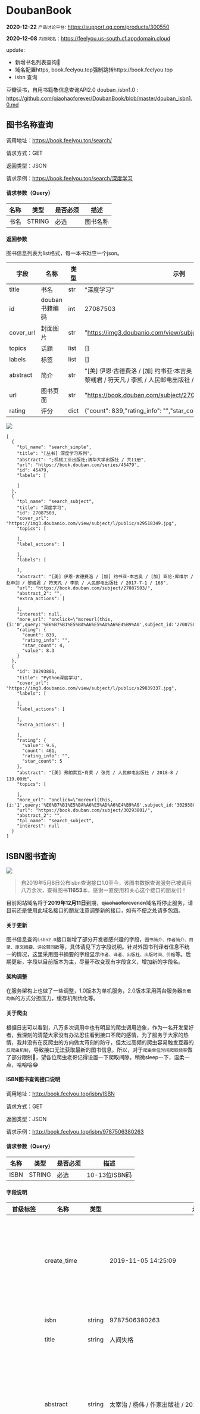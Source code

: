 # DoubanBook

**2020-12-22**
`产品讨论平台`: https://support.qq.com/products/300550

**2020-12-08** 
`内测域名：`https://feelyou.us-south.cf.appdomain.cloud

update: 
- 新增书名列表查询📖
- 域名配置https, book.feelyou.top强制跳转https://book.feelyou.top
- isbn 查询

豆瓣读书，自用书籍📚信息查询API2.0
douban_isbn1.0 : https://github.com/qiaohaoforever/DoubanBook/blob/master/douban_isbn1.0.md

## 图书名称查询
调用地址：https://book.feelyou.top/search/

请求方式：GET

返回类型：JSON

请求示例：https://book.feelyou.top/search/深度学习

#### 请求参数（Query）

| 名称 | 类型   | 是否必须 | 描述          |
| ---- | ------ | -------- | ------------- |
| 书名 | STRING | 必选     | 图书名称 |

#### 返回参数
图书信息列表为list格式，每一本书对应一个json。

| 字段 | 名称 | 类型 | 示例 |
| ---- | ---- | ---- | ---- |
| title | 书名 | str | "深度学习" |
| id | douban书籍编码 | int | 27087503 |
| cover_url | 封面图片 | str | "https://img3.doubanio.com/view/subject/l/public/s29518349.jpg" |
| topics | 话题 | list| [] |
| labels | 标签 | list | [] |
| abstract | 简介 | str | "[美] 伊恩·古德费洛 / [加] 约书亚·本吉奥 / [加] 亚伦·库维尔 / 赵申剑 / 黎彧君 / 符天凡 / 李凯 / 人民邮电出版社 / 2017-7-1 / 168" |
| url | 图书页面 | str | "https://book.douban.com/subject/27087503/" |
| rating | 评分 | dict | {"count": 839,"rating_info": "","star_count": 4,"value": 8.3} |


![](https://pic.downk.cc/item/5e411c8d2fb38b8c3c770b3e.png)

```
[
  {
    "tpl_name": "search_simple",
    "title": "[丛书] 深度学习系列",
    "abstract": ";机械工业出版社;清华大学出版社 / 共11册",
    "url": "https://book.douban.com/series/45479",
    "id": 45479,
    "labels": [
      
    ]
  },
  {
    "tpl_name": "search_subject",
    "title": "深度学习",
    "id": 27087503,
    "cover_url": "https://img3.doubanio.com/view/subject/l/public/s29518349.jpg",
    "topics": [
      
    ],
    "label_actions": [
      
    ],
    "labels": [
      
    ],
    "abstract": "[美] 伊恩·古德费洛 / [加] 约书亚·本吉奥 / [加] 亚伦·库维尔 / 赵申剑 / 黎彧君 / 符天凡 / 李凯 / 人民邮电出版社 / 2017-7-1 / 168",
    "url": "https://book.douban.com/subject/27087503/",
    "abstract_2": "",
    "extra_actions": [
      
    ],
    "interest": null,
    "more_url": "onclick=\"moreurl(this,{i:'0',query:'%E6%B7%B1%E5%BA%A6%E5%AD%A6%E4%B9%A0',subject_id:'27087503',from:'book_subject_search',cat_id:'1001'})\"",
    "rating": {
      "count": 839,
      "rating_info": "",
      "star_count": 4,
      "value": 8.3
    }
  },
  {
    "id": 30293801,
    "title": "Python深度学习",
    "cover_url": "https://img3.doubanio.com/view/subject/l/public/s29839337.jpg",
    "labels": [
      
    ],
    "label_actions": [
      
    ],
    "extra_actions": [
      
    ],
    "rating": {
      "value": 9.6,
      "count": 461,
      "rating_info": "",
      "star_count": 5
    },
    "abstract": "[美] 弗朗索瓦•肖莱 / 张亮 / 人民邮电出版社 / 2018-8 / 119.00元",
    "topics": [
      
    ],
    "more_url": "onclick=\"moreurl(this,{i:'1',query:'%E6%B7%B1%E5%BA%A6%E5%AD%A6%E4%B9%A0',subject_id:'30293801',from:'book_subject_search',cat_id:'1001'})\"",
    "url": "https://book.douban.com/subject/30293801/",
    "abstract_2": "",
    "tpl_name": "search_subject",
    "interest": null
  }
]
```

## ISBN图书查询

![](https://puui.qpic.cn/fans_admin/0/3_823781639_1574958082056/0)

> 自2019年5月8日公布isbn查询接口1.0至今，该图书数据查询服务已被调用八万余次，查得图书**11653**本，感谢一直使用和关心这个接口的朋友们！ 

目前网站域名将于**2019年12月11日**到期，~~qiaohaoforever.cn~~域名将停止服务，请目前还是使用此域名接口的朋友注意调整新的接口，如有不便之处请多包涵。  

#### 关于更新
图书信息查询`isbn2.0`接口新增了部分开发者感兴趣的字段，`图书简介、作者简介、目录、原文摘要、评论赞同数`等，具体请见下方字段说明。针对外国书刊译者信息不统一的情况，这里采用图书摘要的字段显示`作者、译者、出版社、出版时间、价格`等。后期更新，字段以目前版本为主，尽量不改变现有字段含义，增加新的字段名。  

#### 架构调整
在服务架构上也做了一些调整，1.0版本为单机服务，2.0版本采用两台服务器`负载均衡`的方式分担压力，缓存机制优化等。  

#### 关于爬虫
根据日志可以看到，八万多次调用中也有明显的爬虫调用迹象，作为一名开发爱好者，我深刻的清楚大家没有办法忍住看到接口不爬的感情，为了服务于大家的热情，我并没有在反爬虫的方向做太苛刻的防守，但太过高频的爬虫容易触发豆瓣的`反爬虫机制`，导致接口无法获取最新的图书信息，所以，对于`爬虫单位时间爬取频率`做了部分限制🚫，望各位爬虫老哥记得设置一下爬取间隙，稍微sleep一下，温柔一点，哈哈哈😂  

#### ISBN图书查询接口说明

调用地址：http://book.feelyou.top/isbn/ISBN

请求方式：GET

返回类型：JSON

请求示例：http://book.feelyou.top/isbn/9787506380263

#### 请求参数（Query）

| 名称 | 类型   | 是否必须 | 描述          |
| ---- | ------ | -------- | ------------- |
| ISBN | STRING | 必选     | 10-13位ISBN码 |

#### 字段说明

| 首级标签 | 名称        | 类型   | 示例值                                                        | 描述             |
| -------- | ----------- | ------ | ------------------------------------------------------------ | ---------------- |
|          | create_time |        | 2019-11-05 14:25:09                                          | 初次查询时间，统计使用，开发者可忽略|
|          | isbn        | string | 9787506380263                                                | 图书isbn码        |
|          | title       | string | 人间失格                                                      | 书名             |
|          | abstract    | string | 太宰治 / 杨伟 / 作家出版社 / 2015-8 / 25.00元                    | 图书摘要（作者、译者、出版社、出版时间、价格等）|
|          | book_intro  | string | 收录《人间失格》《维庸之妻》《Good-bye》《灯笼》《满愿》《美男子与香烟》《皮肤与心》《蟋蟀》《樱桃》| 图书简介          |
|          | author_intro| string | 太宰治，“私小说”领域的天才。与川端康成、三岛由纪夫齐名，被视为日本战后文学的巅峰人物，后人称其为“无赖派大师”。 | 作者简介 |
|          | catalog     | string | 人间失格/001\n维庸之妻/101\nGood-bye/128\n灯笼/167\n满愿/174\n美男子与香烟/177\n······\n(更多)"| 目录。页面无目录时,字段为[] |
|          | original_texts| list | ["一旦别人问起自己想要什么，那一刹那反倒什么都不想要了。怎么样都行，反正不可能有什么让我快乐的东西——这种想法陡然掠过我的脑海。 (查看原文)\n\n            \n\n\n\n\nmona其实在阴笑\n9 回复\n2012-02-24 14:52:00\n\n\n                —— 引自第14页","胆小鬼连幸福都会害怕，碰到棉花都会受伤，有时还会被幸福所伤。 (查看原文)\n\n            \n\n\n\n\nwheat\n4 回复\n2012-06-23 21:55:39\n\n\n                —— 引自第35页"]| 原文摘录，无此项时为[],根据换行符区分内容             |
|          | labels      | list   | ["太宰治","悲观","日本文学","【日】太宰治","失去为人的资格","日本","无赖派文学","文学"]  |  标签🏷️            |
|          | cover_url   | string | https://img1.doubanio.com/view/subject/l/public/s29118837.jpg | 图书封面图片       |
|          | url         | string | https://book.douban.com/subject/26647769/                     | 该图书豆瓣页面      |
| rating   | count       | int    | 25979                                                         | 参与评分人数       |
| rating   | rating_info | string | 暂无评分                                                        | 暂无评分或评分人数不够等信息 |
| rating   | star_count  | float  | 4                                                             | 评分星🌟       |
| rating   | value       | float  | 8.2                                                           | 图书总评分       |
| comments | user_name   | string | 小莉啊                                                         | 豆瓣用户昵称     |
| comments | user_page   | string | https://www.douban.com/people/lianhuaroad/                    | 豆瓣用户个人页    |
| comments | user_pic    | string | https://img1.doubanio.com/icon/u47055426-37.jpg               | 豆瓣用户头像     |
| comments | vote        | string | 483                                                           | 评论支持数      |
| comments | rate        | int    | 50                                                            | 单个豆瓣用户评分 |
| comments | time        | string | 2016-09-27                                                    | 评论发布时间     |
| comments | content     | string | 太宰治唯恐一生过得不失格                                          | 评论内容         |
|          | source      | string | mongodb、redis、web                                            | 数据来源，统计使用，开发者可忽略 |


#### 正常返回结果示例

```json
{
  "create_time": "2019-11-28 17:18:34",
  "isbn": "9787506380263",
  "title": "人间失格",
  "abstract": "太宰治 / 杨伟 / 作家出版社 / 2015-8 / 25.00元",
  "book_intro": "收录《人间失格》《维庸之妻》《Good-bye》《灯笼》《满愿》《美男子与香烟》《皮肤与心》《蟋蟀》《樱桃》",
  "author_intro": "太宰治，“私小说”领域的天才。与川端康成、三岛由纪夫齐名，被视为日本战后文学的巅峰人物，后人称其为“无赖派大师”。",
  "catalog": "人间失格/001\n维庸之妻/101\nGood-bye/128\n灯笼/167\n满愿/174\n美男子与香烟/177\n······\n(更多)",
  "original_texts": [
    "一旦别人问起自己想要什么，那一刹那反倒什么都不想要了。怎么样都行，反正不可能有什么让我快乐的东西——这种想法陡然掠过我的脑海。 (查看原文)\n\n            \n\n\n\n\nmona其实在阴笑\n9 回复\n2012-02-24 14:52:00\n\n\n                —— 引自第14页",
    "胆小鬼连幸福都会害怕，碰到棉花都会受伤，有时还会被幸福所伤。 (查看原文)\n\n            \n\n\n\n\nwheat\n4 回复\n2012-06-23 21:55:39\n\n\n                —— 引自第35页"
  ],
  "labels": [
    "太宰治",
    "悲观",
    "日本文学",
    "【日】太宰治",
    "失去为人的资格",
    "日本",
    "无赖派文学",
    "文学"
  ],
  "cover_url": "https://img1.doubanio.com/view/subject/l/public/s29118837.jpg",
  "url": "https://book.douban.com/subject/26647769/",
  "rating": {
    "value": 8.2,
    "count": 26240,
    "rating_info": "",
    "star_count": 4
  },
  "comments": [
    {
      "user_name": "小莉啊",
      "user_page": "https://www.douban.com/people/lianhuaroad/",
      "user_pic": "https://img1.doubanio.com/icon/u47055426-37.jpg",
      "vote": "486",
      "rate": "50",
      "time": "2016-09-27",
      "content": "太宰治唯恐一生过得不失格"
    },
    {
      "user_name": "3乐",
      "user_page": "https://www.douban.com/people/Smoldering/",
      "user_pic": "https://img3.doubanio.com/icon/u2394018-4.jpg",
      "vote": "320",
      "rate": "40",
      "time": "2016-01-29",
      "content": "人间失格这一篇读了很久，很难。不太了解作者所以也无法了解这篇里的不堪。后面的短篇很精彩，goodbye的戛然而止真是令人扼腕。要重读。"
    },
    {
      "user_name": "小丑向月亮生气",
      "user_page": "https://www.douban.com/people/eluard_yazu/",
      "user_pic": "https://img9.doubanio.com/icon/u1079617-6.jpg",
      "vote": "157",
      "rate": "50",
      "time": "2016-05-21",
      "content": "皮肤和心&蟋蟀比广受好评的维庸之妻好。真想看完goodbye呀"
    },
    {
      "user_name": "柴犬妹妹",
      "user_page": "https://www.douban.com/people/rosvita/",
      "user_pic": "https://img3.doubanio.com/icon/u1471190-94.jpg",
      "vote": "148",
      "rate": "30",
      "time": "2016-05-08",
      "content": "“实用性的苦恼，仅凭吃饭就能一笔勾销的苦恼，或许才是最强烈的痛苦。”本书吧～真是～论一个富二代的自怨自哀。"
    },
    {
      "user_name": "小圈",
      "user_page": "https://www.douban.com/people/lycle/",
      "user_pic": "https://img3.doubanio.com/icon/u1799314-1.jpg",
      "vote": "110",
      "rate": "50",
      "time": "2017-02-12",
      "content": "如果我露出了真身 可否被抱紧"
    },
    {
      "user_name": "亞麻君",
      "user_page": "https://www.douban.com/people/gongyangfan/",
      "user_pic": "https://img3.doubanio.com/icon/u3180126-250.jpg",
      "vote": "71",
      "rate": "40",
      "time": "2017-07-22",
      "content": "太宰治最后自杀了还是好事，他真的不适合这个社会。文字处处揭示社会的阴暗却越是苍白无力，越是狡猾装腔作势之人越顺应社会。所以生而为人对不起。"
    },
    {
      "user_name": "木昜先生",
      "user_page": "https://www.douban.com/people/69034301/",
      "user_pic": "https://img9.doubanio.com/icon/u69034301-6.jpg",
      "vote": "61",
      "rate": "40",
      "time": "2017-04-14",
      "content": "为什么一个一心作死的家伙还这么有女人缘？"
    },
    {
      "user_name": "流浪の小圆头",
      "user_page": "https://www.douban.com/people/aaaaaaaaaaa/",
      "user_pic": "https://img3.doubanio.com/icon/u48329159-101.jpg",
      "vote": "52",
      "rate": "40",
      "time": "2017-04-01",
      "content": "我的双乳之间是泪水的溪谷。"
    },
    {
      "user_name": "Neski.",
      "user_page": "https://www.douban.com/people/loveasondepp/",
      "user_pic": "https://img9.doubanio.com/icon/u4027330-56.jpg",
      "vote": "68",
      "rate": "30",
      "time": "2016-05-15",
      "content": "之前读过一遍人间失格，只记得我不太喜欢这个故事，总觉得男主有点.....怎么说...作？后来故事忘的一干二净，最近重读了这本收录别的短片的，依然不喜欢这个故事，太宰治的一生都像一个正在建立三观的中二少年，可是他却又对自己看的如此透彻，他就像那个一直在装睡的人，连他自己都不愿醒来。字里行间能感受到的是一种病态的抓狂，就像暴食症患者明明吃到吐明明知道并不那么美味却还在不断的往嘴里塞东西，这不是我们常说的，错的，就停下来这么简单"
    },
    {
      "user_name": "筑舟岛",
      "user_page": "https://www.douban.com/people/60792379/",
      "user_pic": "https://img3.doubanio.com/icon/u60792379-23.jpg",
      "vote": "82",
      "rate": "40",
      "time": "2016-03-04",
      "content": "早就听到太宰治的大名。这本人间失格，却是一个中篇和短篇的合集。高尔基评价太宰治：一方面带着自身经历主人公的挣扎；另一方面坦然描述血的事实。确实很中肯。\ngoodbye这篇，很有推理悬疑小说的感觉，然而未完成，让人好挂念。\n这本书的流行，让我有些纳闷。此书常常以第一人称写惨淡的生活，然而不大让读者感觉其惨淡，这是它的高明处。如果说，这本我们看到的译本，就是太宰治的水准代表的话，他是名实不符的。"
    }
  ],
  "source": "web"
}
```

#### 关于未来
一定有很多朋友实现了自己的小程序，可以分享在这里，大家体验体验，学习探讨一下～  

对了，腾讯云也不让我继续学生认证了，难过，自有服务器的朋友可以和我联系，让服务稳定持续进行下去！ 

`微信公众号：正版乔`

![](https://img2018.cnblogs.com/blog/1548394/201905/1548394-20190527103103532-1394830677.png)

转载请注明来源：http://blog.qiaohaoforever.cn/2019/11/27/ck3ixgo2m0018w4yh8sj8zoe0/

